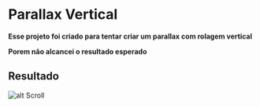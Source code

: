 # Parallax Vertical

**Esse projeto foi criado para tentar criar um parallax com rolagem vertical**

**Porem não alcancei o resultado esperado**

## Resultado

![alt Scroll](https://github.com/MarcosSarges/react-native-vertical-parallax/blob/master/img/scroll.gif?raw=true)
